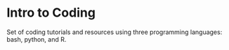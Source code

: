 # Intro to Coding 
Set of coding tutorials and resources using three programming languages: bash, python, and R. 
